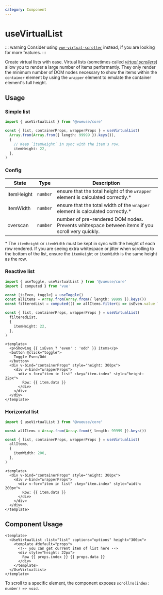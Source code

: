 ```yaml
---
category: Component
---
```


# useVirtualList

::: warning
Consider using [`vue-virtual-scroller`](https://github.com/Akryum/vue-virtual-scroller) instead, if you are looking for more features.
:::

Create virtual lists with ease. Virtual lists (sometimes called [_virtual scrollers_](https://vue-virtual-scroller-demo.netlify.app/)) allow you to render a large number of items performantly. They only render the minimum number of DOM nodes necessary to show the items within the `container` element by using the `wrapper` element to emulate the container element's full height.

## Usage

### Simple list

```ts
import { useVirtualList } from '@vueuse/core'

const { list, containerProps, wrapperProps } = useVirtualList(
  Array.from(Array.from({ length: 99999 }).keys()),
  {
    // Keep `itemHeight` in sync with the item's row.
    itemHeight: 22,
  },
)
```

### Config

| State      | Type     | Description                                                                                     |
| ---------- | -------- | ----------------------------------------------------------------------------------------------- |
| itemHeight | `number` | ensure that the total height of the `wrapper` element is calculated correctly.\*                |
| itemWidth  | `number` | ensure that the total width of the `wrapper` element is calculated correctly.\*                 |
| overscan   | `number` | number of pre-rendered DOM nodes. Prevents whitespace between items if you scroll very quickly. |

\* The `itemHeight` or `itemWidth` must be kept in sync with the height of each row rendered. If you are seeing extra whitespace or jitter when scrolling to the bottom of the list, ensure the `itemHeight` or `itemWidth` is the same height as the row.

### Reactive list

```ts
import { useToggle, useVirtualList } from '@vueuse/core'
import { computed } from 'vue'

const [isEven, toggle] = useToggle()
const allItems = Array.from(Array.from({ length: 99999 }).keys())
const filteredList = computed(() => allItems.filter(i => isEven.value ? i % 2 === 0 : i % 2 === 1))

const { list, containerProps, wrapperProps } = useVirtualList(
  filteredList,
  {
    itemHeight: 22,
  },
)
```

```vue
<template>
  <p>Showing {{ isEven ? 'even' : 'odd' }} items</p>
  <button @click="toggle">
    Toggle Even/Odd
  </button>
  <div v-bind="containerProps" style="height: 300px">
    <div v-bind="wrapperProps">
      <div v-for="item in list" :key="item.index" style="height: 22px">
        Row: {{ item.data }}
      </div>
    </div>
  </div>
</template>
```

### Horizontal list

```ts
import { useVirtualList } from '@vueuse/core'

const allItems = Array.from(Array.from({ length: 99999 }).keys())

const { list, containerProps, wrapperProps } = useVirtualList(
  allItems,
  {
    itemWidth: 200,
  },
)
```

```vue
<template>
  <div v-bind="containerProps" style="height: 300px">
    <div v-bind="wrapperProps">
      <div v-for="item in list" :key="item.index" style="width: 200px">
        Row: {{ item.data }}
      </div>
    </div>
  </div>
</template>
```

## Component Usage

```vue
<template>
  <UseVirtualList :list="list" :options="options" height="300px">
    <template #default="props">
      <!-- you can get current item of list here -->
      <div style="height: 22px">
        Row {{ props.index }} {{ props.data }}
      </div>
    </template>
  </UseVirtualList>
</template>
```

To scroll to a specific element, the component exposes `scrollTo(index: number) => void`.

